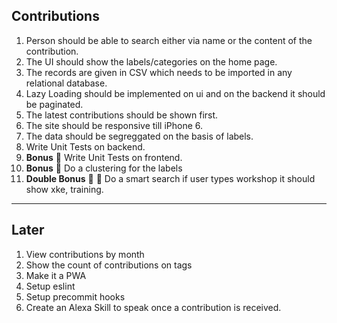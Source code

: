 ## Contributions
1. Person should be able to search either via name or the content of the contribution.
2. The UI should show the labels/categories on the home page.
3. The records are given in CSV which needs to be imported in any relational database.
4. Lazy Loading should be implemented on ui and on the backend it should be paginated.
5. The latest contributions should be shown first.
6. The site should be responsive till iPhone 6.
7. The data should be segreggated on the basis of labels.
8. Write Unit Tests on backend.
9. **Bonus** :candy: Write Unit Tests on frontend.
10. **Bonus** :beer: Do a clustering for the labels
11. **Double Bonus** :beer: :beer: Do a smart search if user types workshop it should show xke, training. 
----------------------  
## Later
1. View contributions by month
2. Show the count of contributions on tags
3. Make it a PWA
4. Setup eslint
5. Setup precommit hooks
6. Create an Alexa Skill to speak once a contribution is received.

